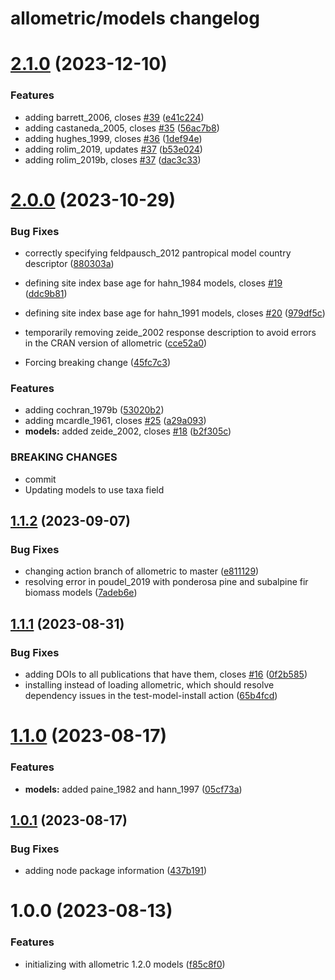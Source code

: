 # allometric/models changelog

# [2.1.0](https://github.com/allometric/models/compare/v2.0.0...v2.1.0) (2023-12-10)


### Features

* adding barrett_2006, closes [#39](https://github.com/allometric/models/issues/39) ([e41c224](https://github.com/allometric/models/commit/e41c224096f556185a4fb121f906eaf9dbd9600a))
* adding castaneda_2005, closes [#35](https://github.com/allometric/models/issues/35) ([56ac7b8](https://github.com/allometric/models/commit/56ac7b875a6a092bdaa12dac6d4c60f11399640f))
* adding hughes_1999, closes [#36](https://github.com/allometric/models/issues/36) ([1def94e](https://github.com/allometric/models/commit/1def94ec70f68b4f567352666d2771e27a18a51d))
* adding rolim_2019, updates [#37](https://github.com/allometric/models/issues/37) ([b53e024](https://github.com/allometric/models/commit/b53e024e75cd1d16fc3b28ad5e040b618b3d6ed3))
* adding rolim_2019b, closes [#37](https://github.com/allometric/models/issues/37) ([dac3c33](https://github.com/allometric/models/commit/dac3c33692607d71bd3d13ba7d07055f6ced2600))

# [2.0.0](https://github.com/allometric/models/compare/v1.1.2...v2.0.0) (2023-10-29)


### Bug Fixes

* correctly specifying feldpausch_2012 pantropical model country descriptor ([880303a](https://github.com/allometric/models/commit/880303a0c5ac27216b90874f824ae8ad7b19d252))
* defining site index base age for hahn_1984 models, closes [#19](https://github.com/allometric/models/issues/19) ([ddc9b81](https://github.com/allometric/models/commit/ddc9b81ccb39cd5c247fe7eb7866674e33de299e))
* defining site index base age for hahn_1991 models, closes [#20](https://github.com/allometric/models/issues/20) ([979df5c](https://github.com/allometric/models/commit/979df5c854599e8980e1aeae905ce83abf1812c7))
* temporarily removing zeide_2002 response description to avoid errors in the CRAN version of allometric ([cce52a0](https://github.com/allometric/models/commit/cce52a0317ae74fd524358691df89fa431945a02))


* Forcing breaking change ([45fc7c3](https://github.com/allometric/models/commit/45fc7c3e65f0d548b52c23796cc4638f21a5b1b7))


### Features

* adding cochran_1979b ([53020b2](https://github.com/allometric/models/commit/53020b2ed644787e4d1aeb512d104419123c89ca))
* adding mcardle_1961, closes [#25](https://github.com/allometric/models/issues/25) ([a29a093](https://github.com/allometric/models/commit/a29a0932064c032aee6d299d873ccc7b8cd0da0a))
* **models:** added zeide_2002, closes [#18](https://github.com/allometric/models/issues/18) ([b2f305c](https://github.com/allometric/models/commit/b2f305cd1d6f42a395c7e1c0c0abc2085b9ade6c))


### BREAKING CHANGES

* commit
* Updating models to use taxa field

## [1.1.2](https://github.com/allometric/models/compare/v1.1.1...v1.1.2) (2023-09-07)


### Bug Fixes

* changing action branch of allometric to master ([e811129](https://github.com/allometric/models/commit/e8111290910d3860e5fba77ae7229c66ecab30a0))
* resolving error in poudel_2019 with ponderosa pine and subalpine fir biomass models ([7adeb6e](https://github.com/allometric/models/commit/7adeb6e77b7840432f434938ed74812933b93039))

## [1.1.1](https://github.com/allometric/models/compare/v1.1.0...v1.1.1) (2023-08-31)


### Bug Fixes

* adding DOIs to all publications that have them, closes [#16](https://github.com/allometric/models/issues/16) ([0f2b585](https://github.com/allometric/models/commit/0f2b585e0d0afb996dd61f9af0727a0f97f495bc))
* installing instead of loading allometric, which should resolve dependency issues in the test-model-install action ([65b4fcd](https://github.com/allometric/models/commit/65b4fcd42217b9c953c7e5965eda4cc8c4c96334))

# [1.1.0](https://github.com/allometric/models/compare/v1.0.1...v1.1.0) (2023-08-17)


### Features

* **models:** added paine_1982 and hann_1997 ([05cf73a](https://github.com/allometric/models/commit/05cf73a2ade1e7c6a10fee4357e005627cad3a00))

## [1.0.1](https://github.com/allometric/models/compare/v1.0.0...v1.0.1) (2023-08-17)


### Bug Fixes

* adding node package information ([437b191](https://github.com/allometric/models/commit/437b1918687e59fd1362a5b88967d4549ae50b5a))

# 1.0.0 (2023-08-13)


### Features

* initializing with allometric 1.2.0 models ([f85c8f0](https://github.com/allometric/models/commit/f85c8f017308bb5ee991fe0ba21df4b7a124cfad))
